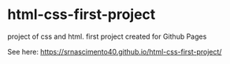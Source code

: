 # html-css-first-project
project of css and html.
first project created for Github Pages

See here:
https://srnascimento40.github.io/html-css-first-project/
